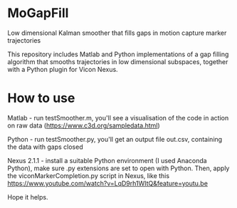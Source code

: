 # MoGapFill
Low dimensional Kalman smoother that fills gaps in motion capture marker trajectories

This repository includes Matlab and Python implementations of a gap filling algorithm that smooths trajectories in low dimensional subspaces, together with a Python plugin for Vicon Nexus.

# How to use

Matlab - run testSmoother.m, you'll see a visualisation of the code in action on raw data (https://www.c3d.org/sampledata.html)

Python - run testSmoother.py, you'll get an output file out.csv, containing the data with gaps closed

Nexus 2.1.1 - install a suitable Python environment (I used Anaconda Python), make sure .py extensions are set to open with Python. Then, apply the viconMarkerCompletion.py script in Nexus, like this https://www.youtube.com/watch?v=LqD9rh1WItQ&feature=youtu.be

Hope it helps.



